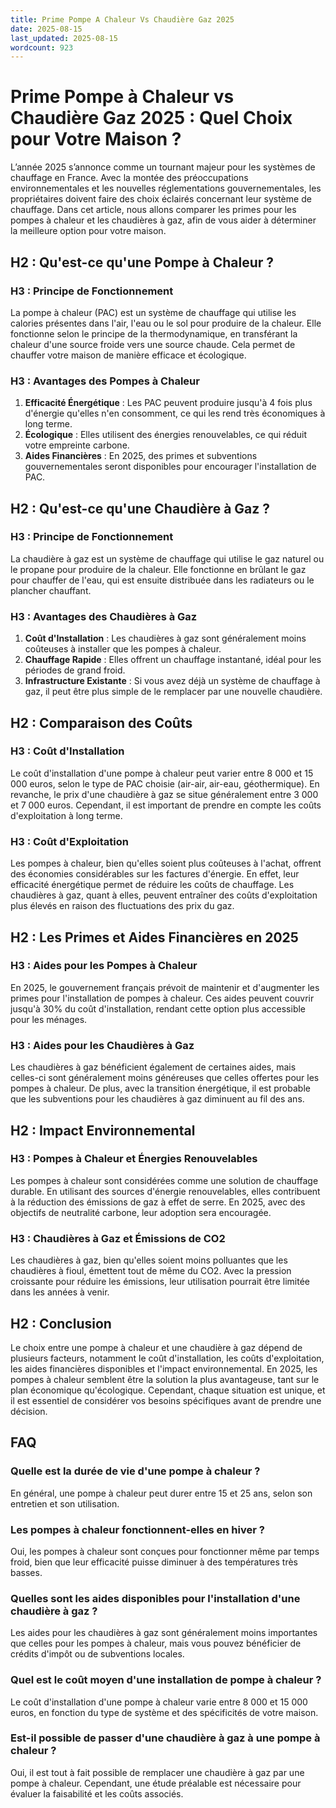 ```yaml
---
title: Prime Pompe A Chaleur Vs Chaudière Gaz 2025
date: 2025-08-15
last_updated: 2025-08-15
wordcount: 923
---
```


# Prime Pompe à Chaleur vs Chaudière Gaz 2025 : Quel Choix pour Votre Maison ?

L’année 2025 s’annonce comme un tournant majeur pour les systèmes de chauffage en France. Avec la montée des préoccupations environnementales et les nouvelles réglementations gouvernementales, les propriétaires doivent faire des choix éclairés concernant leur système de chauffage. Dans cet article, nous allons comparer les primes pour les pompes à chaleur et les chaudières à gaz, afin de vous aider à déterminer la meilleure option pour votre maison.

## H2 : Qu'est-ce qu'une Pompe à Chaleur ?

### H3 : Principe de Fonctionnement

La pompe à chaleur (PAC) est un système de chauffage qui utilise les calories présentes dans l'air, l'eau ou le sol pour produire de la chaleur. Elle fonctionne selon le principe de la thermodynamique, en transférant la chaleur d'une source froide vers une source chaude. Cela permet de chauffer votre maison de manière efficace et écologique.

### H3 : Avantages des Pompes à Chaleur

1. **Efficacité Énergétique** : Les PAC peuvent produire jusqu'à 4 fois plus d'énergie qu'elles n'en consomment, ce qui les rend très économiques à long terme.
2. **Écologique** : Elles utilisent des énergies renouvelables, ce qui réduit votre empreinte carbone.
3. **Aides Financières** : En 2025, des primes et subventions gouvernementales seront disponibles pour encourager l'installation de PAC.

## H2 : Qu'est-ce qu'une Chaudière à Gaz ?

### H3 : Principe de Fonctionnement

La chaudière à gaz est un système de chauffage qui utilise le gaz naturel ou le propane pour produire de la chaleur. Elle fonctionne en brûlant le gaz pour chauffer de l'eau, qui est ensuite distribuée dans les radiateurs ou le plancher chauffant.

### H3 : Avantages des Chaudières à Gaz

1. **Coût d'Installation** : Les chaudières à gaz sont généralement moins coûteuses à installer que les pompes à chaleur.
2. **Chauffage Rapide** : Elles offrent un chauffage instantané, idéal pour les périodes de grand froid.
3. **Infrastructure Existante** : Si vous avez déjà un système de chauffage à gaz, il peut être plus simple de le remplacer par une nouvelle chaudière.

## H2 : Comparaison des Coûts

### H3 : Coût d'Installation

Le coût d'installation d'une pompe à chaleur peut varier entre 8 000 et 15 000 euros, selon le type de PAC choisie (air-air, air-eau, géothermique). En revanche, le prix d'une chaudière à gaz se situe généralement entre 3 000 et 7 000 euros. Cependant, il est important de prendre en compte les coûts d'exploitation à long terme.

### H3 : Coût d'Exploitation

Les pompes à chaleur, bien qu'elles soient plus coûteuses à l'achat, offrent des économies considérables sur les factures d'énergie. En effet, leur efficacité énergétique permet de réduire les coûts de chauffage. Les chaudières à gaz, quant à elles, peuvent entraîner des coûts d'exploitation plus élevés en raison des fluctuations des prix du gaz.

## H2 : Les Primes et Aides Financières en 2025

### H3 : Aides pour les Pompes à Chaleur

En 2025, le gouvernement français prévoit de maintenir et d'augmenter les primes pour l'installation de pompes à chaleur. Ces aides peuvent couvrir jusqu'à 30% du coût d'installation, rendant cette option plus accessible pour les ménages.

### H3 : Aides pour les Chaudières à Gaz

Les chaudières à gaz bénéficient également de certaines aides, mais celles-ci sont généralement moins généreuses que celles offertes pour les pompes à chaleur. De plus, avec la transition énergétique, il est probable que les subventions pour les chaudières à gaz diminuent au fil des ans.

## H2 : Impact Environnemental

### H3 : Pompes à Chaleur et Énergies Renouvelables

Les pompes à chaleur sont considérées comme une solution de chauffage durable. En utilisant des sources d'énergie renouvelables, elles contribuent à la réduction des émissions de gaz à effet de serre. En 2025, avec des objectifs de neutralité carbone, leur adoption sera encouragée.

### H3 : Chaudières à Gaz et Émissions de CO2

Les chaudières à gaz, bien qu'elles soient moins polluantes que les chaudières à fioul, émettent tout de même du CO2. Avec la pression croissante pour réduire les émissions, leur utilisation pourrait être limitée dans les années à venir.

## H2 : Conclusion

Le choix entre une pompe à chaleur et une chaudière à gaz dépend de plusieurs facteurs, notamment le coût d'installation, les coûts d'exploitation, les aides financières disponibles et l'impact environnemental. En 2025, les pompes à chaleur semblent être la solution la plus avantageuse, tant sur le plan économique qu'écologique. Cependant, chaque situation est unique, et il est essentiel de considérer vos besoins spécifiques avant de prendre une décision.

## FAQ

### Quelle est la durée de vie d'une pompe à chaleur ?

En général, une pompe à chaleur peut durer entre 15 et 25 ans, selon son entretien et son utilisation.

### Les pompes à chaleur fonctionnent-elles en hiver ?

Oui, les pompes à chaleur sont conçues pour fonctionner même par temps froid, bien que leur efficacité puisse diminuer à des températures très basses.

### Quelles sont les aides disponibles pour l'installation d'une chaudière à gaz ?

Les aides pour les chaudières à gaz sont généralement moins importantes que celles pour les pompes à chaleur, mais vous pouvez bénéficier de crédits d'impôt ou de subventions locales.

### Quel est le coût moyen d'une installation de pompe à chaleur ?

Le coût d'installation d'une pompe à chaleur varie entre 8 000 et 15 000 euros, en fonction du type de système et des spécificités de votre maison.

### Est-il possible de passer d'une chaudière à gaz à une pompe à chaleur ?

Oui, il est tout à fait possible de remplacer une chaudière à gaz par une pompe à chaleur. Cependant, une étude préalable est nécessaire pour évaluer la faisabilité et les coûts associés.